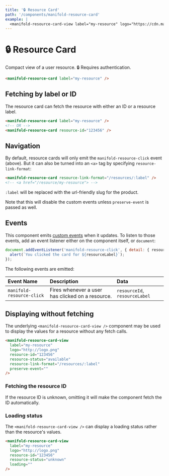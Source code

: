 ```yaml
---
title: '🔒 Resource Card'
path: '/components/manifold-resource-card'
example: |
  <manifold-resource-card-view label="my-resource" logo="https://cdn.manifold.co/providers/logdna/logos/ftzzxwdr0c8wx6gh0ntf83fq4w.png" resource-id="1234" resource-status="available" />
---
```


# 🔒 Resource Card

Compact view of a user resource. 🔒 Requires authentication.

```html
<manifold-resource-card label="my-resource" />
```

## Fetching by label or ID

The resource card can fetch the resource with either an ID or a resource label.

```html
<manifold-resource-card label="my-resource" />
<!-- OR -->
<manifold-resource-card resource-id="123456" />
```

## Navigation

By default, resource cards will only emit the `manifold-resource-click`
event (above). But it can also be turned into an `<a>` tag by specifying
`resource-link-format`:

```html
<manifold-resource-card resource-link-format="/resources/:label" />
<!-- <a href="/resource/my-resource"> -->
```

`:label` will be replaced with the url-friendly slug for the product.

Note that this will disable the custom events unless `preserve-event` is
passed as well.

## Events

This component emits [custom
events](https://developer.mozilla.org/en-US/docs/Web/API/CustomEvent/CustomEvent)
when it updates. To listen to those events, add an event listener either on
the component itself, or `document`:

```js
document.addEventListener('manifold-resource-click', { detail: { resourceLabel } } => {
  alert(`You clicked the card for ${resourceLabel}`);
});
```

The following events are emitted:

| Event Name                   | Description                                     | Data                        |
| :--------------------------- | :---------------------------------------------- | :-------------------------- |
| `manifold-resource-click` | Fires whenever a user has clicked on a resource. | `resourceId`, `resourceLabel` |

## Displaying without fetching

The underlying `<manifold-resource-card-view />` component may be used to display the values for a resource without any fetch calls.

```html
<manifold-resource-card-view
  label="my-resource"
  logo="http://logo.png"
  resource-id="123456"
  resource-status="available"
  resource-link-format="/resources/:label"
  preserve-event=""
/>
```

### Fetching the resource ID

If the resource ID is unknown, omitting it will make the component fetch the ID automatically.

### Loading status

The `<manifold-resource-card-view />` can display a loading status rather than the resource's values.

```html
<manifold-resource-card-view
  label="my-resource"
  logo="http://logo.png"
  resource-id="123456"
  resource-status="unknown"
  loading=""
/>
```
